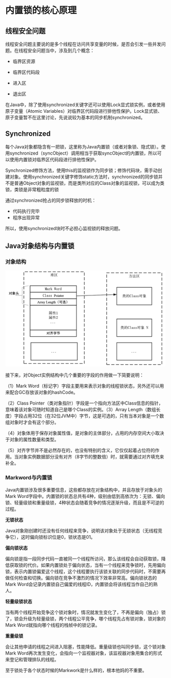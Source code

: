 

# 内置锁的核心原理

## 线程安全问题

线程安全问题主要说的是多个线程在访问共享变量的时候，是否会引发一些并发问题。在线程安全问题当中，涉及到几个概念：

* 临界区资源

* 临界区代码段

* 进入区

* 退出区

在Java中，除了使用synchronized关键字还可以使用Lock显式锁实例，或者使用原子变量（Atomic Variables）对临界区代码段进行排他性保护。Lock显式锁、原子变量暂不在这里讨论，先说说较为基本的同步机制synchronized。



## Synchronized

每个Java对象都隐含有一把锁，这里称为Java内置锁（或者对象锁、隐式锁）。使用synchronized（syncObject）调用相当于获取syncObject的内置锁，所以可以使用内置锁对临界区代码段进行排他性保护。

Synchronized修饰方法，使用this的监视锁作为同步锁；修饰代码块，需手动创建对象。使用synchronized关键字修饰static方法时，synchronized的同步锁并不是普通Object对象的监视锁，而是类所对应的Class对象的监视锁，可以成为类锁，类锁是非常粗粒度的锁

通过synchronized抢占的同步锁释放的时机：

* 代码执行完毕
* 程序出现异常

所以，使用synchronized块时不必担心监视锁的释放问题。





## Java对象结构与内置锁

### 对象结构

![image-20230910184930023](assets/%E5%9F%BA%E6%9C%AC%E5%90%8C%E6%AD%A5%E6%9C%BA%E5%88%B6/image-20230910184930023.png)

接下来，对Object实例结构中几个重要的字段的作用做一下简要说明：

（1）Mark Word（标记字）字段主要用来表示对象的线程锁状态，另外还可以用来配合GC存放该对象的hashCode。

（2）Class Pointer（类对象指针）字段是一个指向方法区中Class信息的指针，意味着该对象可随时知道自己是哪个Class的实例。（3）Array Length（数组长度）字段占用32位（在32位JVM中）字节，这是可选的，只有当本对象是一个数组对象时才会有这个部分。

（4）对象体用于保存对象属性值，是对象的主体部分，占用的内存空间大小取决于对象的属性数量和类型。

（5）对齐字节并不是必然存在的，也没有特别的含义，它仅仅起着占位符的作用。当对象实例数据部分没有对齐（8字节的整数倍）时，就需要通过对齐填充来补全。



### Markword与内置锁

Java内置锁涉及很多重要信息，这些都存放在对象结构中，并且存放于对象头的Mark Word字段中。内置锁的状态总共有4种，级别由低到高依次为：无锁、偏向锁、轻量级锁和重量级锁，4种状态会随着竞争的情况逐渐升级，而且是不可逆的过程。



**无锁状态**

Java对象刚创建时还没有任何线程来竞争，说明该对象处于无锁状态（无线程竞争它），这时偏向锁标识位是0，锁状态是01。



**偏向锁状态**

偏向锁是指一段同步代码一直被同一个线程所访问，那么该线程会自动获取锁，降低获取锁的代价。如果内置锁处于偏向状态，当有一个线程来竞争锁时，先用偏向锁，表示内置锁偏爱这个线程，这个线程要执行该锁关联的同步代码时，不需要再做任何检查和切换。偏向锁在竞争不激烈的情况下效率非常高。偏向锁状态的Mark Word会记录内置锁自己偏爱的线程ID，内置锁会将该线程当作自己的熟人。



**轻量级锁状态**

当有两个线程开始竞争这个锁对象时，情况就发生变化了，不再是偏向（独占）锁了，锁会升级为轻量级锁，两个线程公平竞争，哪个线程先占有锁对象，锁对象的Mark Word就指向哪个线程的栈帧中的锁记录。



**重量级锁**

会让其他申请的线程之间进入阻塞，性能降低。重量级锁也叫同步锁，这个锁对象Mark Word再次发生变化，会指向一个监视器对象，该监视器对象用集合的形式来登记和管理排队的线程。



至于锁处于各个状态时候的Markwork是什么样的，根本他妈的不重要。



